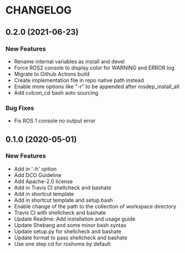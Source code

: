 # CHANGELOG

## 0.2.0 (2021-06-23)

### New Features
* Rename internal variables as install and devel
* Force ROS2 console to display color for WARNING and ERROR log
* Migrate to Github Actions build
* Create implementation file in repo native path instead
* Enable more options like "-r" to be appended after rosdep_install_all
* Add colcon_cd bash auto sourcing

### Bug Fixes
* Fix ROS 1 console no output error

## 0.1.0 (2020-05-01)

### New Features

* Add in '-h' option
* Add DCO Guideline
* Add Apache-2.0 license
* Add in Travis CI shellcheck and bashate
* Add in shortcut template
* Add in shortcut template and setup.bash
* Enable change of the path to the collection of workspace directory
* Travis CI with shellcheck and bashate
* Update Readme: Add installation and usage guide
* Update Shebang and some minor bash syntax
* Update setup.py for shellcheck and bashate
* Update format to pass shellcheck and bashate
* Use one step cd for roshome by default
